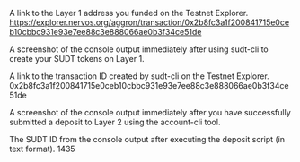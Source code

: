A link to the Layer 1 address you funded on the Testnet Explorer.
https://explorer.nervos.org/aggron/transaction/0x2b8fc3a1f200841715e0ceb10cbbc931e93e7ee88c3e888066ae0b3f34ce51de

A screenshot of the console output immediately after using sudt-cli to create your SUDT tokens on Layer 1.

A link to the transaction ID created by sudt-cli on the Testnet Explorer.
0x2b8fc3a1f200841715e0ceb10cbbc931e93e7ee88c3e888066ae0b3f34ce51de

A screenshot of the console output immediately after you have successfully submitted a deposit to Layer 2 using the account-cli tool.

The SUDT ID from the console output after executing the deposit script (in text format).
1435
